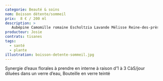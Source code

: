 ```yaml
---
categorie: Beauté & soins
nom: Boisson détente/sommeil
prix:  8 € / 200 ml
description: >
   Aubépine Camomille romaine Escholtzia Lavande Mélisse Reine-des-près Verveine
producteur: Josie
contrats: tisanes
tags: 
  - santé
  - plante
illustration: boisson-detente-sommeil.jpg
---
```


Synergie d’eaux florales à prendre en interne à raison d’1 à 3 CàS/jour diluées dans un verre d’eau, Bouteille en verre teinté